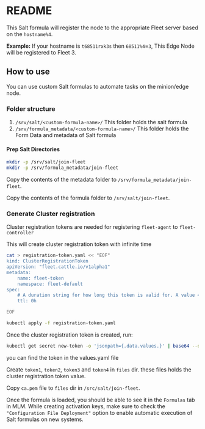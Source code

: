 # README

This Salt formula will register the node to the appropriate Fleet server based on the `hostname%4`.

**Example:**
If your hostname is `t68511rxk3s` then `68511%4`=`3`, This Edge Node will be registered to Fleet 3.

## How to use

You can use custom Salt formulas to automate tasks on the minion/edge node.

### Folder structure

1. `/srv/salt/<custom-formula-name>/`
   This folder holds the salt formula
2. `/srv/formula_metadata/<custom-formula-name>/`
   This folder holds the Form Data and metadata of Salt formula

#### Prep Salt Directories

```bash
mkdir -p /srv/salt/join-fleet
mkdir -p /srv/formula_metadata/join-fleet
```

Copy the contents of the metadata folder to `/srv/formula_metadata/join-fleet`.

Copy the contents of the formula folder to `/srv/salt/join-fleet`.


### Generate Cluster registration

Cluster registration tokens are needed for registering `fleet-agent` to `fleet-controller`

This will create cluster registration token with infinite time

```bash
cat > registration-token.yaml << "EOF"
kind: ClusterRegistrationToken
apiVersion: "fleet.cattle.io/v1alpha1"
metadata:
    name: fleet-token
    namespace: fleet-default
spec:
    # A duration string for how long this token is valid for. A value <= 0 or null means infinite time.
    ttl: 0h

EOF
```

```bash
kubectl apply -f registration-token.yaml
```

Once the cluster registration token is created, run:

```bash
kubectl get secret new-token -o 'jsonpath={.data.values.}' | base64 --decode > values.yaml
```

you can find the token in the values.yaml file

Create `token1`, `token2`, `token3` and `token4` in `files` dir. these files holds the cluster registration token value.

Copy `ca.pem` file to `files` dir in `/src/salt/join-fleet`.


Once the formula is loaded, you should be able to see it in the `Formulas` tab in MLM. While creating activation keys, make sure to check the `"Configuration File Deployment"` option to enable automatic execution of Salt formulas on new systems.
